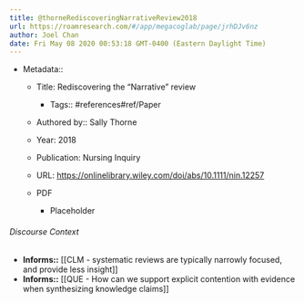 ```yaml
---
title: @thorneRediscoveringNarrativeReview2018
url: https://roamresearch.com/#/app/megacoglab/page/jrhDJv6nz
author: Joel Chan
date: Fri May 08 2020 00:53:18 GMT-0400 (Eastern Daylight Time)
---
```


- Metadata::

    - Title: Rediscovering the “Narrative” review

        - Tags:: #references#ref/Paper

    - Authored by::  Sally Thorne

    - Year: 2018

    - Publication: Nursing Inquiry

    - URL: https://onlinelibrary.wiley.com/doi/abs/10.1111/nin.12257

    - PDF

        - Placeholder

###### Discourse Context

- **Informs::** [[CLM - systematic reviews are typically narrowly focused, and provide less insight]]
- **Informs::** [[QUE - How can we support explicit contention with evidence when synthesizing knowledge claims]]
